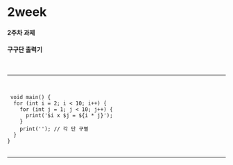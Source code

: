 # 2week

#### 2주차 과제

#### 구구단 출력기
<pre>
 <hr>
<code>
 void main() {
  for (int i = 2; i < 10; i++) {
    for (int j = 1; j < 10; j++) {
      print('$i x $j = ${i * j}');
    }
    print(''); // 각 단 구별
  }
} 
</code>
<hr>
